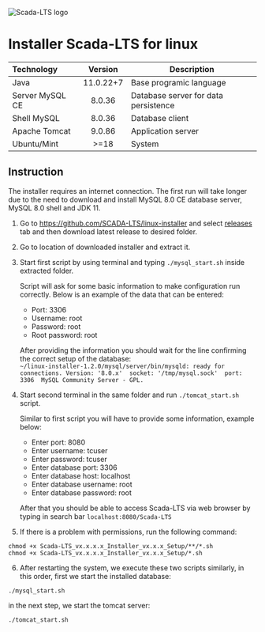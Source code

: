 
![Scada-LTS logo](https://yt3.ggpht.com/2V_jz6rC-_z3Ir1SL5_TctnE5HAbq_rWbF0PHSfRy3VXdwowrP2XEfTpAcr_VH1TUbzsWjUVWTs=w2120-fcrop64=1,00005a57ffffa5a8-k-c0xffffffff-no-nd-rj)
# Installer Scada-LTS for linux
| Technology | Version | Description |
| :--- | :---: | --- |
| Java | 11.0.22+7 | Base programic language |
| Server MySQL CE | 8.0.36 | Database server for data persistence |
| Shell MySQL | 8.0.36 | Database client |
| Apache Tomcat | 9.0.86 | Application server |
| Ubuntu/Mint | >=18 | System |

## Instruction 
The installer requires an internet connection. The first run will take longer due to the need to download and install MySQL 8.0 CE database server, MySQL 8.0 shell and JDK 11.

1. Go to https://github.com/SCADA-LTS/linux-installer and select [releases](https://github.com/SCADA-LTS/linux-installer/releases) tab and then download latest release to desired folder.

2. Go to location of downloaded installer and extract it.

3. Start first script by using terminal and typing `./mysql_start.sh` inside extracted folder.  

    Script will ask for some basic information to make configuration run correctly. Below is an example of the data that can be entered:  
   * Port: 3306  
   * Username: root  
   * Password: root  
   * Root password: root  

   After providing the information you should wait for the line confirming the correct setup of the database:  
   `~/linux-installer-1.2.0/mysql/server/bin/mysqld: ready for connections. Version: '8.0.x'  socket: '/tmp/mysql.sock'  port: 3306  MySQL Community Server - GPL.`

4. Start second terminal in the same folder and run `./tomcat_start.sh` script.

    Similar to first script you will have to provide some information, example below:
    * Enter port: 8080
    * Enter username: tcuser
    * Enter password: tcuser
    * Enter database port: 3306
    * Enter database host: localhost
    * Enter database username: root
    * Enter database password: root

    After that you should be able to access Scada-LTS via web browser by typing in search bar `localhost:8080/Scada-LTS`
5. If there is a problem with permissions, run the following command:
````
chmod +x Scada-LTS_vx.x.x.x_Installer_vx.x.x_Setup/**/*.sh
chmod +x Scada-LTS_vx.x.x.x_Installer_vx.x.x_Setup/*.sh
````

6. After restarting the system, we execute these two scripts similarly, in this order, first we start the installed database:
````
./mysql_start.sh
````
in the next step, we start the tomcat server:
````
./tomcat_start.sh
````
